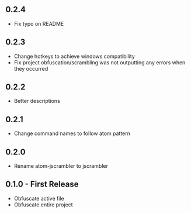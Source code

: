 ## 0.2.4
* Fix typo on README

## 0.2.3
* Change hotkeys to achieve windows compatibility
* Fix project obfuscation/scrambling was not outputting any errors when they occurred

## 0.2.2
* Better descriptions

## 0.2.1
* Change command names to follow atom pattern

## 0.2.0
* Rename atom-jscrambler to jscrambler

## 0.1.0 - First Release
* Obfuscate active file
* Obfuscate entire project
